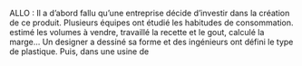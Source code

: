 <textCol gridCol="3" gridColGutter="0mm">ALLO : Il a d’abord fallu qu’une entreprise décide d’investir dans la création de ce produit. Plusieurs équipes ont étudié les habitudes de consommation. estimé les volumes à vendre, travaillé la recette et le gout, calculé la marge… Un designer a dessiné sa forme et des ingénieurs ont défini le type de plastique. Puis, dans une usine de</textCol>